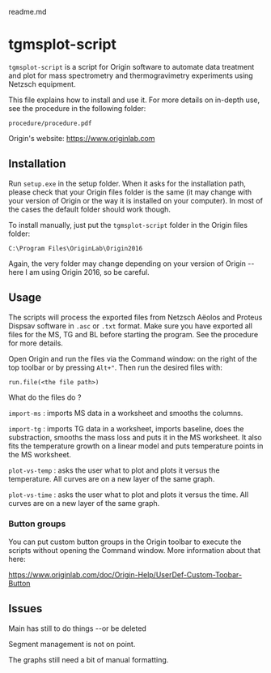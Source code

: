 readme.md

# tgmsplot-script

`tgmsplot-script` is a script for Origin software to automate data treatment and plot for mass spectrometry and thermogravimetry experiments using Netzsch equipment.

This file explains how to install and use it. For more details on in-depth use, see the procedure in the following folder:

```
procedure/procedure.pdf
```

Origin's website: https://www.originlab.com

## Installation

Run `setup.exe` in the setup folder. When it asks for the installation path, please check that your Origin files folder is the same (it may change with your version of Origin or the way it is installed on your computer). In most of the cases the default folder should work though.

To install manually, just put the `tgmsplot-script` folder in the Origin files folder:
```
C:\Program Files\OriginLab\Origin2016
```

Again, the very folder may change depending on your version of Origin --here I am using Origin 2016, so be careful.

## Usage

The scripts will process the exported files from Netzsch Aëolos and Proteus Dispsav software in `.asc` or `.txt` format. Make sure you have exported all files for the MS, TG and BL before starting the program. See the procedure for more details.

Open Origin and run the files via the Command window: on the right of the top toolbar or by pressing `Alt+"`. Then run the desired files with:
```
run.file(<the file path>)
```

What do the files do ?

`import-ms` : imports MS data in a worksheet and smooths the columns.

`import-tg` : imports TG data in a worksheet, imports baseline, does the substraction, smooths the mass loss and puts it in the MS worksheet. It also fits the temperature growth on a linear model and puts temperature points in the MS worksheet.

`plot-vs-temp` : asks the user what to plot and plots it versus the temperature. All curves are on a new layer of the same graph.

`plot-vs-time` : asks the user what to plot and plots it versus the time. All curves are on a new layer of the same graph.


### Button groups

You can put custom button groups in the Origin toolbar to execute the scripts without opening the Command window. More information about that here:

https://www.originlab.com/doc/Origin-Help/UserDef-Custom-Toobar-Button

## Issues

Main has still to do things --or be deleted

Segment management is not on point.

The graphs still need a bit of manual formatting.
```